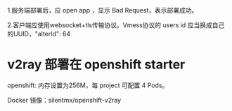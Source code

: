 1.服务端部署后，应 open app ，显示 Bad Request，表示部署成功。

2.客户端应使用websocket+tls传输协议。Vmess协议的 users id 应当换成自己的UUID，"alterId": 64

# v2ray 部署在 openshift starter
openshift: 内存设置为256M，每 project 可配置 4 Pods。

Docker 镜像：silentmx/openshift-v2ray
